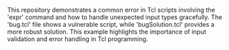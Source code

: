 This repository demonstrates a common error in Tcl scripts involving the 'expr' command and how to handle unexpected input types gracefully.  The 'bug.tcl' file shows a vulnerable script, while 'bugSolution.tcl' provides a more robust solution.  This example highlights the importance of input validation and error handling in Tcl programming.